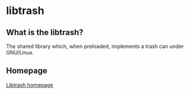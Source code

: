 
# libtrash
## What is the libtrash?

The shared library which, when preloaded, implements a trash can under GNU/Linux.

## Homepage

[Libtrash homepage](http://pages.stern.nyu.edu/~marriaga/software/libtrash/)


